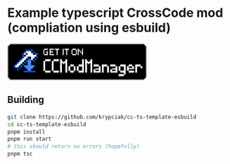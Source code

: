 <!-- markdownlint-disable MD013 MD024 MD001 MD045 -->

# Example typescript CrossCode mod (compliation using esbuild)

[![CCModManager badge](https://raw.githubusercontent.com/CCDirectLink/CCModManager/refs/heads/master/icon/badge.png)](https://github.com/CCDirectLink/CCModManager)

## Building

```bash
git clone https://github.com/krypciak/cc-ts-template-esbuild
cd cc-ts-template-esbuild
pnpm install
pnpm run start
# this should return no errors (hopefully)
pnpm tsc
```
